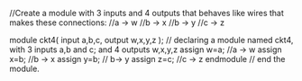 //Create a module with 3 inputs and 4 outputs that behaves like wires that makes these connections:
//a -> w
//b -> x
//b -> y
//c -> z

module ckt4( 
    input a,b,c,
    output w,x,y,z ); // declaring a module named ckt4, with 3 inputs a,b and c; and 4 outputs w,x,y,z
    assign w=a; //a -> w
    assign x=b; //b -> x
    assign y=b; // b-> y
    assign z=c; //c -> z
endmodule // end the module.